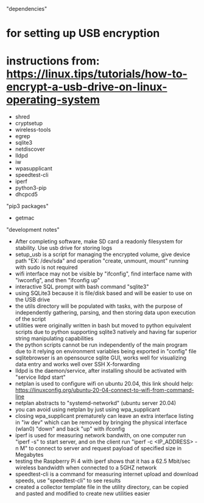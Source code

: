 "dependencies"
# for setting up USB encryption
# instructions from: https://linux.tips/tutorials/how-to-encrypt-a-usb-drive-on-linux-operating-system
- shred
- cryptsetup
- wireless-tools
- egrep 
- sqlite3
- netdiscover
- lldpd
- iw
- wpasupplicant
- speedtest-cli
- iperf
- python3-pip
- dhcpcd5

"pip3 packages"
- getmac

"development notes"
- After completing software, make SD card a readonly filesystem for stability. Use usb drive for storing logs
- setup_usb is a script for managing the encrypted volume, give device path "EX: /dev/sda" and operation "create, unmount, mount" running with sudo is not required
- wifi interface may not be visible by "ifconfig", find interface name with "iwconfig", and then "ifconfig <interface> up"
- interactive SQL prompt with bash command "sqlite3"
- using SQLite3 because it is file/disk based and will be easier to use on the USB drive
- the utils directory will be populated with tasks, with the purpose of independently gathering, parsing, and then storing data upon execution of the script
- utilities were originally written in bash but moved to python equivalent scripts due to python supporting sqlite3 natively and having far superior string manipulating capabilities
- the python scripts cannot be run independently of the main program due to it relying on environment variables being exported in "config" file
- sqlitebrowser is an opensource sqlite GUI, works well for visualizing data entry and works well over SSH X-forwarding
- lldpd is the daemon/service, after installing should be activated with "service lldpd start"
- netplan is used to configure wifi on ubuntu 20.04, this link should help: https://linuxconfig.org/ubuntu-20-04-connect-to-wifi-from-command-line
- netplan abstracts to "systemd-networkd" (ubuntu server 20.04)
- you can avoid using netplan by just using wpa_supplicant
- closing wpa_supplicant prematurely can leave an extra interface listing in "iw dev" which can be removed by bringing the physical interface (wlan0) "down" and back "up" with ifconfig
- iperf is used for measuring network bandwith, on one computer run "iperf -s" to start server, and on the client run "iperf -c <IP_ADDRESS> -n <size>M" to connect to server and request payload of specified size in Megabytes
- testing the Raspberry Pi 4 with iperf shows that it has a 62.5 Mbit/sec wireless bandwidth when connected to a 5GHZ network
- speedtest-cli is a command for measuring internet upload and download speeds, use "speedtest-cli" to see results
- created a collector template file in the utility directory, can be copied and pasted and modified to create new utilities easier
